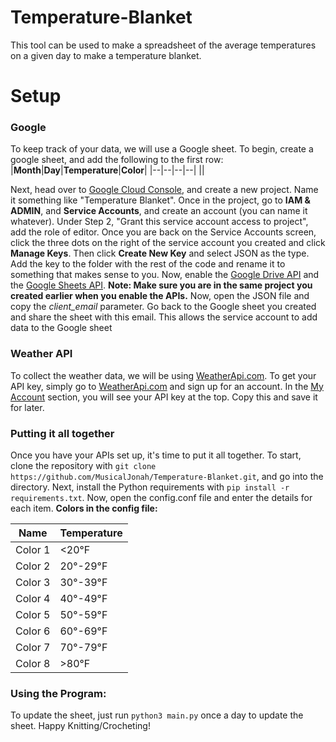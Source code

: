 
# Temperature-Blanket
This tool can be used to make a spreadsheet of the average temperatures on a given day to make a temperature blanket.
# Setup
### Google
To keep track of your data, we will use a Google sheet. To begin, create a google sheet, and add the following to the first row:
|**Month**|**Day**|**Temperature**|**Color**|
|--|--|--|--|
||

 Next, head over to [Google Cloud Console](https://console.cloud.google.com/), and create a new project. Name it something like "Temperature Blanket". Once in the project, go to **IAM & ADMIN**, and **Service Accounts**, and create an account (you can name it whatever). Under Step 2, "Grant this service account access to project", add the role of editor. Once you are back on the Service Accounts screen, click the three dots on the right of the service account you created and click **Manage Keys**. Then click **Create New Key** and select JSON as the type. Add the key to the folder with the rest of the code and rename it to something that makes sense to you. Now, enable the [Google Drive API](https://console.cloud.google.com/apis/library/drive.googleapis.com) and the [Google Sheets API](https://console.cloud.google.com/apis/library/sheets.googleapis.com). 
**Note: Make sure you are in the same project you created earlier when you enable the APIs.** 
Now, open the JSON file and copy the *client_email* parameter. Go back to the Google sheet you created and share the sheet with this email. This allows the service account to add data to the Google sheet
### Weather API
To collect the weather data, we will be using [WeatherApi.com](https://www.weatherapi.com/). To get your API key, simply go to [WeatherApi.com](https://www.weatherapi.com/) and sign up for an account. In the [My Account](https://www.weatherapi.com/my/) section, you will see your API key at the top. Copy this and save it for later.

### Putting it all together
Once you have your APIs set up, it's time to put it all together. To start, clone the repository with `git clone https://github.com/MusicalJonah/Temperature-Blanket.git`, and go into the directory. Next, install the Python requirements with
 `pip install -r requirements.txt`. Now, open the config.conf file and enter the details for each item.
 **Colors in the config file:**
 
|Name|Temperature|
|--|--|
|Color 1|<20°F
|Color 2|20°-29°F
|Color 3|30°-39°F
|Color 4|40°-49°F
|Color 5|50°-59°F
|Color 6|60°-69°F
|Color 7|70°-79°F
|Color 8|>80°F

### Using the Program:
To update the sheet, just run `python3 main.py` once a day to update the sheet. 
Happy Knitting/Crocheting!